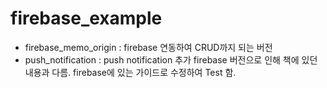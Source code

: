 # firebase_example

- firebase_memo_origin : firebase 연동하여 CRUD까지 되는 버전
- push_notification : push notification 추가
  firebase 버전으로 인해 책에 있던 내용과 다름.
  firebase에 있는 가이드로 수정하여 Test 함.

